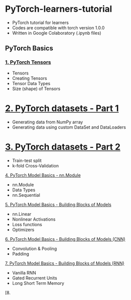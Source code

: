 # PyTorch-learners-tutorial
- PyTorch tutorial for learners
- Codes are compatible with torch version 1.0.0 
- Written in Google Colaboratory (.ipynb files)

## PyTorch Basics

### [1. PyTorch Tensors](https://github.com/buomsoo-kim/PyTorch-learners-tutorial/blob/master/PyTorch%20Basics/pytorch-tensors.ipynb)
- Tensors
- Creating Tensors
- Tensor Data Types
- Size (shape) of Tensors

# [2. PyTorch datasets - Part 1](https://github.com/buomsoo-kim/PyTorch-learners-tutorial/blob/master/PyTorch%20Basics/pytorch-datasets-1.ipynb)
- Generating data from NumPy array
- Generating data using custom DataSet and DataLoaders

# [3. PyTorch datasets - Part 2](https://github.com/buomsoo-kim/PyTorch-learners-tutorial/blob/master/PyTorch%20Basics/pytorch-datasets-2.ipynb)
- Train-test split
- k-fold Cross-Validation

[4. PyTorch Model Basics - nn.Module](https://github.com/buomsoo-kim/PyTorch-learners-tutorial/blob/master/PyTorch%20Basics/pytorch-model-basics-1%20%5Bnn.Module%5D.ipynb)
- nn.Module
- Data Types
- nn.Sequential

[5. PyTorch Model Basics - Building Blocks of Models](https://github.com/buomsoo-kim/PyTorch-learners-tutorial/blob/master/PyTorch%20Basics/pytorch-model-basics-2%20%5Blinear%20model%5D.ipynb)
- nn.Linear
- Nonlinear Activations
- Loss functions
- Optimizers

[6. PyTorch Model Basics - Building Blocks of Models (CNN)](https://github.com/buomsoo-kim/PyTorch-learners-tutorial/blob/master/PyTorch%20Basics/pytorch-model-basics-3%20%5BCNN%5D.ipynb)
- Convolution & Pooling
- Padding

[7. PyTorch Model Basics - Building Blocks of Models (RNN)](https://github.com/buomsoo-kim/PyTorch-learners-tutorial/blob/master/PyTorch%20Basics/pytorch-model-basics-4%20%5BRNN%5D.ipynb)
- Vanilla RNN
- Gated Recurrent Units
- Long Short Term Memory

[8. 
